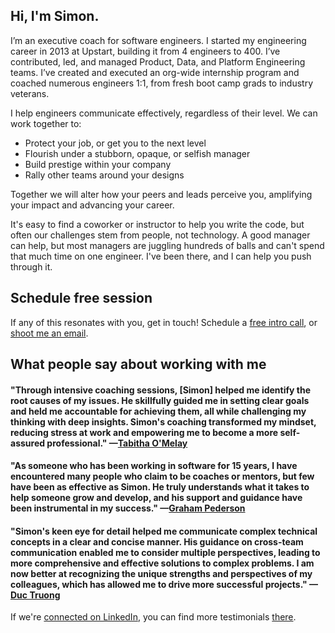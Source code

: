 ## Hi, I'm Simon.

I’m an executive coach for software engineers. I started my engineering career in 2013 at Upstart, building it from 4 engineers to 400. I’ve contributed, led, and managed Product, Data, and Platform Engineering teams. I’ve created and executed an org-wide internship program and coached numerous engineers 1:1, from fresh boot camp grads to industry veterans.

I help engineers communicate effectively, regardless of their level. We can work together to:
- Protect your job, or get you to the next level
- Flourish under a stubborn, opaque, or selfish manager
- Build prestige within your company
- Rally other teams around your designs

Together we will alter how your peers and leads perceive you, amplifying your impact and advancing your career.

It's easy to find a coworker or instructor to help you write the code, but often our challenges stem from people, not technology. A good manager can help, but most managers are juggling hundreds of balls and can't spend that much time on one engineer. I've been there, and I can help you push through it.

## Schedule free session

If any of this resonates with you, get in touch! Schedule a [free intro call](https://calendar.app.google/66mGcQBzBiiGBCjL8), or [shoot me an email](mailto:slepkin@gmail.com).

## What people say about working with me
#### "Through intensive coaching sessions, [Simon] helped me identify the root causes of my issues. He skillfully guided me in setting clear goals and held me accountable for achieving them, all while challenging my thinking with deep insights. Simon's coaching transformed my mindset, reducing stress at work and empowering me to become a more self-assured professional." —[Tabitha O'Melay](https://www.linkedin.com/in/tabbykatz/)

#### "As someone who has been working in software for 15 years, I have encountered many people who claim to be coaches or mentors, but few have been as effective as Simon. He truly understands what it takes to help someone grow and develop, and his support and guidance have been instrumental in my success." —[Graham Pederson](https://www.linkedin.com/in/grahampederson)

#### "Simon's keen eye for detail helped me communicate complex technical concepts in a clear and concise manner. His guidance on cross-team communication enabled me to consider multiple perspectives, leading to more comprehensive and effective solutions to complex problems. I am now better at recognizing the unique strengths and perspectives of my colleagues, which has allowed me to drive more successful projects." —[Duc Truong](https://www.linkedin.com/in/ductruongp)

If we're [connected on LinkedIn](https://www.linkedin.com/in/simon-lepkin), you can find more testimonials [there](https://www.linkedin.com/in/simon-lepkin/details/recommendations/).
